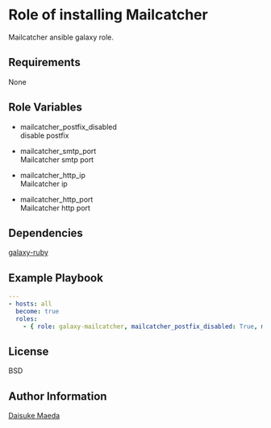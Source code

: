 Role of installing Mailcatcher
=========

Mailcatcher ansible galaxy role.

Requirements
------------

None

Role Variables
--------------

* mailcatcher_postfix_disabled  
disable postfix

* mailcatcher_smtp_port  
Mailcatcher smtp port

* mailcatcher_http_ip  
Mailcatcher ip

* mailcatcher_http_port  
Mailcatcher http port

Dependencies
------------

[galaxy-ruby](https://github.com/dmae3/ansible-galaxy-ruby.git "galaxy-ruby")

Example Playbook
----------------

```yml
---
- hosts: all
  become: true
  roles:
    - { role: galaxy-mailcatcher, mailcatcher_postfix_disabled: True, mailcatcher_smtp_port: 25, mailcatcher_http_ip: 0.0.0.0, mailcatcher_http_port: 1080 }
```

License
-------

BSD

Author Information
------------------

[Daisuke Maeda](https://github.com/dmae3 "Daisuke Maeda")
